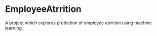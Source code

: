 # EmployeeAtrrition
A project which explores prediction of employee atrrition using machine learning.
